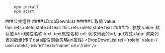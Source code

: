         npm install
        npm start
###公共组件
####1.DropDownList
    #####1. 取值
        value: this.refs.roleId.state.id
        text:  this.refs.roleId.state.text
    #####2. 参数
        value: 默认值
        id: id属性名称
        text: text属性名称
        url: 获取列表的url, get方式
        data: 渲染列表的数组(传了data属性则会忽略url属性)
        <DropDownList ref='roleId' value={ user.roleId } id='id' text='name' url='/role' />
